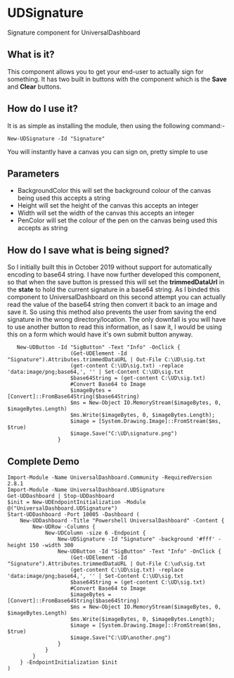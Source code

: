 # UDSignature
Signature component for UniversalDashboard

## What is it?
This component allows you to get your end-user to actually sign for something. It has two built in buttons with the component
which is the **Save** and **Clear** buttons. 

## How do I use it?
It is as simple as installing the module, then using the following command:-
```
New-UDSignature -Id "Signature"
```
You will instantly have a canvas you can sign on, pretty simple to use

## Parameters
* BackgroundColor this will set the background colour of the canvas being used this accepts a string
* Height will set the height of the canvas this accepts an integer
* Width will set the width of the canvas this accepts an integer
* PenColor will set the colour of the pen on the canvas being used this accepts as string

## How do I save what is being signed?
So I initially built this in October 2019 without support for automatically encoding to base64 string. I have now further
developed this component, so that when the save button is pressed this will set the **trimmedDataUrl** in the **state**
to hold the current signature in a base64 string. As I binded this component to UniversalDashboard on this second attempt
you can actually read the value of the base64 string then convert it back to an image and save it. So using this method also 
prevents the user from saving the end signature in the wrong directory/location. The only downfall is you will have to use another
button to read this information, as I saw it, I would be using this on a form which would have it's own submit button anyway.

```
   New-UDButton -Id "SigButton" -Text "Info" -OnClick {
                    (Get-UDElement -Id "Signature").Attributes.trimmedDataURL | Out-File C:\UD\sig.txt
                    (get-content C:\UD\sig.txt) -replace 'data:image/png;base64,', '' | Set-Content C:\UD\sig.txt
                    $base64String = (get-content C:\UD\sig.txt)
                    #Convert Base64 to Image
                    $imageBytes = [Convert]::FromBase64String($base64String)
                    $ms = New-Object IO.MemoryStream($imageBytes, 0, $imageBytes.Length)
                    $ms.Write($imageBytes, 0, $imageBytes.Length);
                    $image = [System.Drawing.Image]::FromStream($ms, $true)
                    $image.Save("C:\UD\signature.png")
                }
```

## Complete Demo

```
Import-Module -Name UniversalDashboard.Community -RequiredVersion 2.8.1
Import-Module -Name UniversalDashboard.UDSignature
Get-UDDashboard | Stop-UDDashboard
$init = New-UDEndpointInitialization -Module @("UniversalDashboard.UDSignature")
Start-UDDashboard -Port 10005 -Dashboard (
    New-UDDashboard -Title "Powershell UniversalDashboard" -Content {
        New-UDRow -Columns {
            New-UDColumn -size 6 -Endpoint {
                New-UDSignature -Id "Signature" -background '#fff' -height 150 -width 300
                New-UDButton -Id "SigButton" -Text "Info" -OnClick {
                    (Get-UDElement -Id "Signature").Attributes.trimmedDataURL | Out-File C:\ud\sig.txt
                    (get-content C:\UD\sig.txt) -replace 'data:image/png;base64,', '' | Set-Content C:\UD\sig.txt
                    $base64String = (get-content C:\UD\sig.txt)
                    #Convert Base64 to Image
                    $imageBytes = [Convert]::FromBase64String($base64String)
                    $ms = New-Object IO.MemoryStream($imageBytes, 0, $imageBytes.Length)
                    $ms.Write($imageBytes, 0, $imageBytes.Length);
                    $image = [System.Drawing.Image]::FromStream($ms, $true)
                    $image.Save("C:\UD\another.png")
                }
            }
        }
    } -EndpointInitialization $init
)
```
